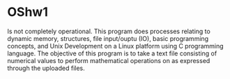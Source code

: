 # OShw1
Is not completely operational.
This program does processes relating to dynamic memory, structures, file input/ouptu (IO), basic programming concepts, and Unix Development on a Linux platform using C programming language. The objective of this program is to take a text file consisting of numerical values to perform mathematical operations on as expressed through the uploaded files.

